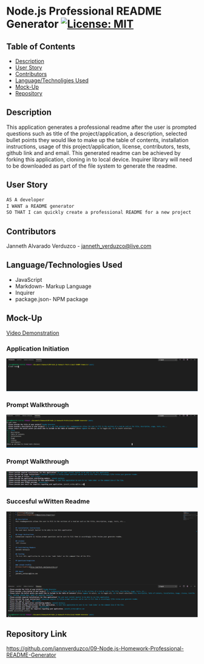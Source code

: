 # Node.js Professional README Generator   [![License: MIT](https://img.shields.io/badge/License-MIT-yellow.svg)](https://opensource.org/licenses/MIT)

## Table of Contents
  * [Description](#Description)
  * [User Story](#User-Story)
  * [Contributors](#Contributors)
  * [Language/Technoligies Used](#Language/Technologies-Used)
  * [Mock-Up](#Mock-Up)    
  * [Repository](#Repository-Link)


## Description 
This application generates a professional readme after the user is prompted questions such as title of the project/application, a description, selected bullet points they would like to make up the table of contents, installation instructions, usage of this project/application, license, contributors, tests, github link and and email. This generated readme can be achieved by forking this application, cloning in to local device. Inquirer library will need to be downloaded as part of the file system to generate the readme.

## User Story
```md
AS A developer
I WANT a README generator
SO THAT I can quickly create a professional README for a new project
```

## Contributors
Janneth Alvarado Verduzco - janneth_verduzco@live.com

## Language/Technologies Used
* JavaScript
* Markdown- Markup Language
* Inquirer
* package.json- NPM package 


## Mock-Up 
[Video Demonstration](https://drive.google.com/file/d/1ryaVtJ073vqFscW5tlpbJdlwwlnAJB_f/view)

### Application Initiation
![GitHub Logo](Images/node-index.PNG)

### Prompt Walkthrough
![GitHub Logo](Images/first-3-questions.PNG)

### Prompt Walkthrough
![GitHub Logo](Images/last-questions.PNG)

### Succesful wWitten Readme
![GitHub Logo](Images/readme-generated.PNG)


## Repository Link
https://github.com/jannverduzco/09-Node.js-Homework-Professional-README-Generator


